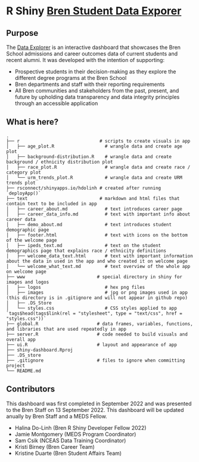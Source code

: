 # R Shiny [Bren Student Data Exporer](https://shinyapps.bren.ucsb.edu/dashboard/)

## Purpose
The [Data Explorer](https://shinyapps.bren.ucsb.edu/dashboard/) is an interactive dashboard that showcases the Bren School admissions and career outcomes data of current students and recent alumni. It was developed with the intention of supporting:

* Prospective students in their decision-making as they explore the different degree programs at the Bren School
* Bren departments and staff with their reporting requirements
* All Bren communities and stakeholders from the past, present, and future by upholding data transparency and data integrity principles through an accessible application


## What is here?
    .
    ├── r                              # scripts to create visuals in app
    │   ├── age_plot.R                   # wrangle data and create age plot
    │   ├── background-distribution.R    # wrangle data and create background / ethnicity distribution plot
    │   ├── race_plot.R                  # wrangle data and create race / category plot
    │   └── urm_trends_plot.R            # wrangle data and create URM trends plot
    ├── rsconnect/shinyapps.io/hdolinh # created after running `deployApp()` 
    ├── text                           # markdown and html files that contain text to be included in app
    │   ├── career_about.md              # text introduces career page
    │   ├── career_data_info.md          # text with important info about career data
    │   ├── demo_about.md                # text introduces student demographic page
    │   ├── footer.html                  # text with icons on the bottom of the welcome page
    │   ├── ipeds_text.md                # text on the student demographics page that explains race / ethnicity definitions
    │   ├── welcome_data_text.html       # text with important information about the data in used in the app and who created it on welcome page
    │   └── welcome_what_text.md         # text overview of the whole app on welcome page
    ├── www                           # special directory in shiny for images and logos
    │   ├── logos                        # hex png files
    │   ├── images                       # jpg or png images used in app (this directory is in .gitignore and will not appear in github repo)
    │   ├── .DS_Store                    
    │   └── styles.css                   # CSS styles applied to app `tags$head(tags$link(rel = "stylesheet", type = "text/css", href = "styles.css"))`
    ├── global.R                      # data frames, variables, functions, and libraries that are used repeatedly in app
    ├── server.R                      # code needed to build visuals and overall app
    ├── ui.R                          # layout and appearance of app
    ├── shiny-dashboard.Rproj
    ├── .DS_store                     
    ├── .gitignore                    # files to ignore when committing project  
    └── README.md

## Contributors
This dashboard was first completed in September 2022 and was presented to the Bren Staff on 13 September 2022. This dashboard will be updated anually by Bren Staff and a MEDS Fellow. 

* Halina Do-Linh (Bren R Shiny Developer Fellow 2022)
* Jamie Montgomery (MEDS Program Coordinator)
* Sam Csik (NCEAS Data Training Coordinator)
* Kristi Birney (Bren Career Team)
* Kristine Duarte (Bren Student Affairs Team)

